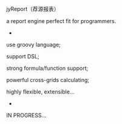 jyReport（荐源报表）

a report engine perfect fit for programmers.

-

use groovy language;

support DSL;

strong formula/function support;

powerful cross-grids calculating;

highly flexible, extensible...

-


IN PROGRESS...
